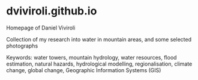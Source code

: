 # dviviroli.github.io

Homepage of Daniel Viviroli

Collection of my research into water in mountain areas,
and some selected photographs

Keywords:
water towers,
mountain hydrology,
water resources,
flood estimation,
natural hazards,
hydrological modelling,
regionalisation,
climate change,
global change,
Geographic Information Systems (GIS)
